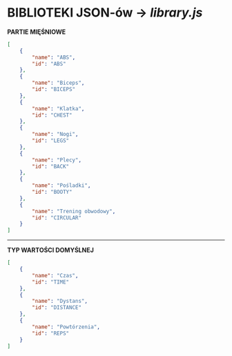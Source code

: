 # BIBLIOTEKI JSON-ów -> *library.js*
**PARTIE MIĘŚNIOWE**
```JSON
[
    {
        "name": "ABS",
        "id": "ABS"
    },
    {
        "name": "Biceps",
        "id": "BICEPS"
    },
    {
        "name": "Klatka",
        "id": "CHEST"
    },
    {
        "name": "Nogi",
        "id": "LEGS"
    },
    {
        "name": "Plecy",
        "id": "BACK"
    },
    {
        "name": "Pośladki",
        "id": "BOOTY"
    },
    {
        "name": "Trening obwodowy",
        "id": "CIRCULAR"
    }
]

```

---


**TYP WARTOŚCI DOMYŚLNEJ**
```JSON
[
    {
        "name": "Czas",
        "id": "TIME"
    },
    {
        "name": "Dystans",
        "id": "DISTANCE"
    },
    {
        "name": "Powtórzenia",
        "id": "REPS"
    }
]
```
